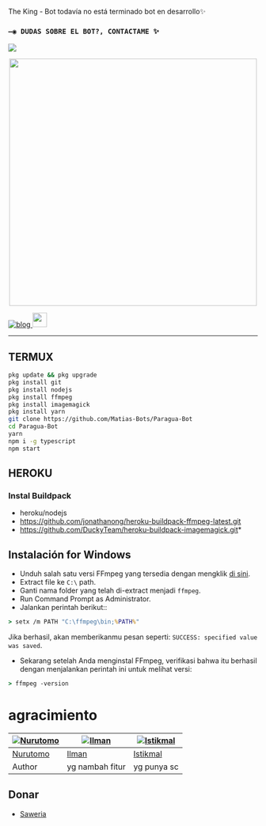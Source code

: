 The King - Bot todavía no está terminado bot en desarrollo✨

### `—◉ DUDAS SOBRE EL BOT?, CONTACTAME ✨`
<a href="http://wa.me/595985958156" target="blank"><img src="https://img.shields.io/badge/Matias-25D366?style=for-the-badge&logo=whatsapp&logoColor=white" /></a>


<p align="center">
<img src="https://telegra.ph/file/fed1c9d94b37511e570d5.mp4" alt="" width="500"/>

[![blog](https://img.shields.io/badge/Instagram-FF0000?style=for-the-badge&logo=Instagram&logoColor=white)
](https://www.instagram.com/matiass.zzz)  <img src="https://github.com/siegrin/siegrin/blob/main/Assets/powerup.gif" height="29px">

---------

## TERMUX
```bash
pkg update && pkg upgrade
pkg install git
pkg install nodejs
pkg install ffmpeg
pkg install imagemagick
pkg install yarn
git clone https://github.com/Matias-Bots/Paragua-Bot
cd Paragua-Bot
yarn
npm i -g typescript
npm start 
```

## HEROKU

### Instal Buildpack
* heroku/nodejs
* https://github.com/jonathanong/heroku-buildpack-ffmpeg-latest.git
* https://github.com/DuckyTeam/heroku-buildpack-imagemagick.git*

## Instalación for Windows
* Unduh salah satu versi FFmpeg yang tersedia dengan mengklik [di sini](https://www.gyan.dev/ffmpeg/builds/).
* Extract file ke `C:\` path.
* Ganti nama folder yang telah di-extract menjadi `ffmpeg`.
* Run Command Prompt as Administrator.
* Jalankan perintah berikut::
```cmd
> setx /m PATH "C:\ffmpeg\bin;%PATH%"
```
Jika berhasil, akan memberikanmu pesan seperti: `SUCCESS: specified value was saved`.
* Sekarang setelah Anda menginstal FFmpeg, verifikasi bahwa itu berhasil dengan menjalankan perintah ini untuk melihat versi:
```cmd
> ffmpeg -version
```

# agracimiento 
 [![Nurutomo](https://github.com/Nurutomo.png?size=150)](https://github.com/Nurutomo) | [![Ilman](https://github.com/ilmanhdyt.png?size=150)](https://github.com/ilmanhdyt) | [![Istikmal](https://github.com/BochilGaming.png?size=150)](https://github.com/BochilGaming)
----|----|----
[Nurutomo](https://github.com/Nurutomo) | [Ilman](https://github.com/ilmanhdyt) | [Istikmal](https://github.com/BochilGaming)
 Author | yg nambah fitur | yg punya sc

## Donar
- [Saweria](https://saweria.co/ilmanhdyt)
